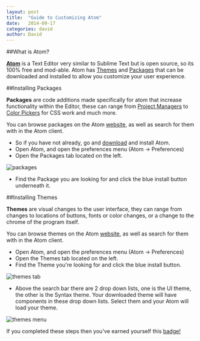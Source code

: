```yaml
---
layout: post
title:  "Guide to Customizing Atom"
date:   2014-09-17
categories: david
author: David
---
```


##What is Atom?

[**Atom**](https://atom.io) is a Text Editor very similar to Sublime Text but is open source, so its 100% free and mod-able.
Atom has [Themes](https://atom.io/themes) and [Packages](https://atom.io/packages) that can be downloaded and installed to allow you customize
your user experience.


##Installing Packages

**Packages** are code additions made specifically for atom that increase
functionality within the Editor, these can range from [Project Managers](https://atom.io/packages/project-manager) to
[Color Pickers](https://atom.io/packages/color-picker) for CSS work and much more.

You can browse packages on the Atom [website](https://atom.io/packages), as well as search for them with in the Atom client.

* So if you have not already, go and [download](https://atom.io) and install Atom.
* Open Atom, and open the preferences menu (Atom -> Preferences)
* Open the Packages tab located on the left.

![packages](http://ascendproject.org/participants/portland/david/images/packages.png)

* Find the Package you are looking for and click the blue install button underneath it.


##Installing Themes

**Themes** are visual changes to the user interface, they can range from changes to locations of buttons, fonts or color changes, or a change to the chrome of the program itself.

You can browse themes on the Atom [website](https://atom.io/themes), as well as search for them with in the Atom client.

* Open Atom, and open the preferences menu (Atom -> Preferences)
* Open the Themes tab located on the left.
* Find the Theme you're looking for and click the blue install button.

![themes tab](http://ascendproject.org/participants/portland/david/images/themes1.png)

* Above the search bar there are 2 drop down lists, one is the UI theme, the other is the Syntax theme. Your downloaded theme will have components in these drop down lists. Select them
and your Atom will load your theme.

![themes menu](http://ascendproject.org/participants/portland/david/images/themes2.png)


If you completed these steps then you've earned yourself this [badge!](https://badges.mozilla.org/en-US/badges/claim/7kv3nw)
